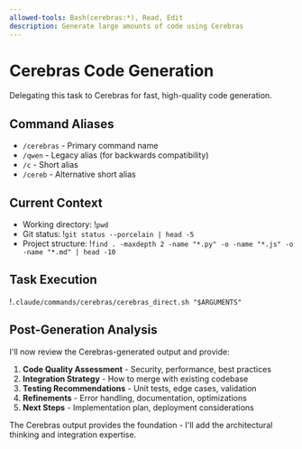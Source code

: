 ```yaml
---
allowed-tools: Bash(cerebras:*), Read, Edit
description: Generate large amounts of code using Cerebras
---
```


# Cerebras Code Generation

Delegating this task to Cerebras for fast, high-quality code generation.

## Command Aliases
- `/cerebras` - Primary command name
- `/qwen` - Legacy alias (for backwards compatibility)
- `/c` - Short alias
- `/cereb` - Alternative short alias

## Current Context
- Working directory: !`pwd`
- Git status: !`git status --porcelain | head -5`
- Project structure: !`find . -maxdepth 2 -name "*.py" -o -name "*.js" -o -name "*.md" | head -10`

## Task Execution
!`.claude/commands/cerebras/cerebras_direct.sh "$ARGUMENTS"`

## Post-Generation Analysis

I'll now review the Cerebras-generated output and provide:

1. **Code Quality Assessment** - Security, performance, best practices
2. **Integration Strategy** - How to merge with existing codebase  
3. **Testing Recommendations** - Unit tests, edge cases, validation
4. **Refinements** - Error handling, documentation, optimizations
5. **Next Steps** - Implementation plan, deployment considerations

The Cerebras output provides the foundation - I'll add the architectural thinking and integration expertise.